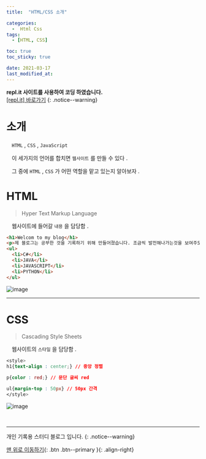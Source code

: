 ```yaml
---
title:  "HTML/CSS 소개" 

categories:
  -  Html Css
tags:
  - [HTML, CSS]

toc: true
toc_sticky: true

date: 2021-03-17
last_modified_at: 
---
```

**repl.it 사이트를 사용하여 코딩 하였습니다.**   
[[repl.it] 바로가기](https://replit.com/)
{: .notice--warning}

# 소개

　`HTML` , `CSS` , `JavaScript`

　이 세가지의 언어를 합치면 `웹사이트` 를 만들 수 있다 .

　그 중에 `HTML` , `CSS` 가 어떤 역할을 맡고 있는지 알아보자 .

# HTML

> Hyper Text Markup Language

　웹사이트에 들어갈 `내용` 을 담당함 .

```html
<h1>Welcom to my blog</h1>
<p>제 블로그는 공부한 것을 기록하기 위해 만들어졌습니다. 조금씩 발전해나가는것을 보여주도록 노력하겠습니다</p>
<ul>
  <li>C#</li>
  <li>JAVA</li>
  <li>JAVASCRIPT</li>
  <li>PYTHON</li>
</ul>
```

![image](https://user-images.githubusercontent.com/50429028/111421267-0e1e9f80-8730-11eb-8453-ef7f2321e26a.png)

***

# CSS

>Cascading Style Sheets

　웹사이트의 `스타일` 을 담당함 .

```css
<style>
h1{text-align : center;} // 중앙 정렬

p{color : red;} // 문단 글씨 red

ul{margin-top : 50px} // 50px 간격
</style>
```

![image](https://user-images.githubusercontent.com/50429028/111423160-36f46400-8733-11eb-908f-6f030311c061.png)

<br>

***

개인 기록용 스터디 블로그 입니다.
{: .notice--warning}

[맨 위로 이동하기](#){: .btn .btn--primary }{: .align-right}